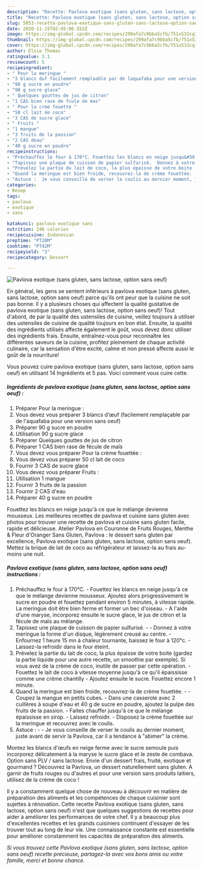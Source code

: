 ```yaml
---
description: "Recette: Pavlova exotique (sans gluten, sans lactose, option sans oeuf)"
title: "Recette: Pavlova exotique (sans gluten, sans lactose, option sans oeuf)"
slug: 5053-recette-pavlova-exotique-sans-gluten-sans-lactose-option-sans-oeuf
date: 2020-11-15T02:45:06.552Z
image: https://img-global.cpcdn.com/recipes/299afa7c9bba5cfb/751x532cq70/pavlova-exotique-sans-gluten-sans-lactose-option-sans-oeuf-photo-principale-de-la-recette.jpg
thumbnail: https://img-global.cpcdn.com/recipes/299afa7c9bba5cfb/751x532cq70/pavlova-exotique-sans-gluten-sans-lactose-option-sans-oeuf-photo-principale-de-la-recette.jpg
cover: https://img-global.cpcdn.com/recipes/299afa7c9bba5cfb/751x532cq70/pavlova-exotique-sans-gluten-sans-lactose-option-sans-oeuf-photo-principale-de-la-recette.jpg
author: Elsie Thomas
ratingvalue: 3.1
reviewcount: 5
recipeingredient:
- " Pour la meringue "
- "3 blancs duf facilement remplaable par de laquafaba pour une version sans oeuf"
- "90 g sucre en poudre"
- "90 g sucre glace"
- " Quelques gouttes de jus de citron"
- "1 CAS bien rase de fcule de mas"
- " Pour la crme fouette "
- "50 cl lait de coco"
- "3 CAS de sucre glace"
- " Fruits "
- "1 mangue"
- "3 fruits de la passion"
- "2 CAS deau"
- "40 g sucre en poudre"
recipeinstructions:
- "Préchauffez le four à 170°C. Fouettez les blancs en neige jusqu&#39;à ce que le mélange devienne mousseux. Ajoutez alors progressivement le sucre en poudre et fouettez pendant environ 5 minutes, à vitesse rapide. La meringue doit être bien ferme et former un bec d&#39;oiseau. A l&#39;aide d&#39;une maryse, incorporez ensuite le sucre glace, le jus de citron et la fécule de maïs au mélange."
- "Tapissez une plaque de cuisson de papier sulfurisé.  Donnez à votre meringue la forme d&#39;un disque, légèrement creusé au centre.  Enfournez 1 heure 15 mn à chaleur tournante, baissez le four à 120°c. Laissez-la refroidir dans le four éteint."
- "Prévelez la partie du lait de coco, la plus épaisse de votre boite (gardez la partie liquide pour une autre recette, un smoothie par exemple). Si vous avez de la crème de coco, inutile de passer par cette opération. Fouettez le lait de coco à vitesse moyenne jusqu&#39;à ce qu&#39;il épaississe comme une crème chantilly Ajoutez ensuite le sucre. Fouettez encore 1 minute."
- "Quand la meringue est bien froide, recouvrez-la de crème fouettée.  Coupez la mangue en petits cubes. Dans une casserole avec 2 cuillères à soupe d&#39;eau et 40 g de sucre en poudre, ajoutez la pulpe des fruits de la passion. Faites chauffer jusqu&#39;à ce que le mélange épaississe en sirop. Laissez refroidir. Disposez la crème fouettée sur la meringue et recouvrez avec le coulis."
- "Astuce :  Je vous conseille de verser le coulis au dernier moment, juste avant de servir la Pavlova, car il a tendance à &#34;abimer&#34; la crème."
categories:
- Resep
tags:
- pavlova
- exotique
- sans

katakunci: pavlova exotique sans 
nutrition: 246 calories
recipecuisine: Indonesian
preptime: "PT20M"
cooktime: "PT42M"
recipeyield: "3"
recipecategory: Dessert

---
```



![Pavlova exotique (sans gluten, sans lactose, option sans oeuf)](https://img-global.cpcdn.com/recipes/299afa7c9bba5cfb/751x532cq70/pavlova-exotique-sans-gluten-sans-lactose-option-sans-oeuf-photo-principale-de-la-recette.jpg)

En général, les gens se sentent inférieurs à pavlova exotique (sans gluten, sans lactose, option sans oeuf) parce qu'ils ont peur que la cuisine ne soit pas bonne. Il y a plusieurs choses qui affectent la qualité gustative de pavlova exotique (sans gluten, sans lactose, option sans oeuf)! Tout d'abord, de par la qualité des ustensiles de cuisine, veillez toujours à utiliser des ustensiles de cuisine de qualité toujours en bon état. Ensuite, la qualité des ingrédients utilisés affecte également le goût, vous devez donc utiliser des ingrédients frais. Ensuite, entraînez-vous pour reconnaître les différentes saveurs de la cuisine, profitez pleinement de chaque activité culinaire, car la sensation d'être excité, calme et non pressé affecte aussi le goût de la nourriture!

<!--inarticleads1-->

Vous pouvez cuire pavlova exotique (sans gluten, sans lactose, option sans oeuf) en utilisant 14 Ingrédients et 5 pas. Voici comment vous cuire cette.

##### Ingrédients de pavlova exotique (sans gluten, sans lactose, option sans oeuf) :

1. Préparer  Pour la meringue :
1. Vous devez vous préparer 3 blancs d’œuf (facilement remplaçable par de l&#39;aquafaba pour une version sans oeuf)
1. Préparer 90 g sucre en poudre
1. Utilisation 90 g sucre glace
1. Préparer  Quelques gouttes de jus de citron
1. Préparer 1 CAS bien rase de fécule de maïs
1. Vous devez vous préparer  Pour la crème fouettée :
1. Vous devez vous préparer 50 cl lait de coco
1. Fournir 3 CAS de sucre glace
1. Vous devez vous préparer  Fruits :
1. Utilisation 1 mangue
1. Fournir 3 fruits de la passion
1. Fournir 2 CAS d&#39;eau
1. Préparer 40 g sucre en poudre


Fouettez les blancs en neige jusqu&#39;à ce que le mélange devienne mousseux. Les meilleures recettes de pavlova et cuisine sans gluten avec photos pour trouver une recette de pavlova et cuisine sans gluten facile, rapide et délicieuse. Atelier Pavlova en Couronne de Fruits Rouges, Menthe &amp; Fleur d&#39;Oranger Sans Gluten, Pavlova : le dessert sans gluten par excellence, Pavlova exotique (sans gluten, sans lactose, option sans oeuf). Mettez la brique de lait de coco au réfrigérateur et laissez-la au frais au-moins une nuit. 

<!--inarticleads2-->

##### Pavlova exotique (sans gluten, sans lactose, option sans oeuf) instructions :

1. Préchauffez le four à 170°C. - Fouettez les blancs en neige jusqu&#39;à ce que le mélange devienne mousseux. Ajoutez alors progressivement le sucre en poudre et fouettez pendant environ 5 minutes, à vitesse rapide. La meringue doit être bien ferme et former un bec d&#39;oiseau. - A l&#39;aide d&#39;une maryse, incorporez ensuite le sucre glace, le jus de citron et la fécule de maïs au mélange.
1. Tapissez une plaque de cuisson de papier sulfurisé. -  - Donnez à votre meringue la forme d&#39;un disque, légèrement creusé au centre.  - Enfournez 1 heure 15 mn à chaleur tournante, baissez le four à 120°c. - Laissez-la refroidir dans le four éteint.
1. Prévelez la partie du lait de coco, la plus épaisse de votre boite (gardez la partie liquide pour une autre recette, un smoothie par exemple). Si vous avez de la crème de coco, inutile de passer par cette opération. - Fouettez le lait de coco à vitesse moyenne jusqu&#39;à ce qu&#39;il épaississe comme une crème chantilly - Ajoutez ensuite le sucre. Fouettez encore 1 minute.
1. Quand la meringue est bien froide, recouvrez-la de crème fouettée. -  - Coupez la mangue en petits cubes. - Dans une casserole avec 2 cuillères à soupe d&#39;eau et 40 g de sucre en poudre, ajoutez la pulpe des fruits de la passion. - Faites chauffer jusqu&#39;à ce que le mélange épaississe en sirop. - Laissez refroidir. - Disposez la crème fouettée sur la meringue et recouvrez avec le coulis.
1. Astuce : -  - Je vous conseille de verser le coulis au dernier moment, juste avant de servir la Pavlova, car il a tendance à &#34;abimer&#34; la crème.


Montez les blancs d&#39;œufs en neige ferme avec le sucre semoule puis incorporez délicatement à la maryse le sucre glace et le zeste de combava. Option sans PLV / sans lactose. Envie d&#39;un dessert frais, fruité, exotique et gourmand ? Découvrez la Pavlova, un dessert naturellement sans gluten. A garnir de fruits rouges ou d&#39;autres et pour une version sans produits laitiers, utilisez de la crème de coco ! 

<!--inarticleads1-->

<p>
Il y a constamment quelque chose de nouveau à découvrir en matière de préparation des aliments et les compétences de chaque cuisinier sont sujettes à rénovation. Cette recette Pavlova exotique (sans gluten, sans lactose, option sans oeuf) n'est que quelques suggestions de recettes pour aider à améliorer les performances de votre chef. Il y a beaucoup plus d'excellentes recettes et les grands cuisiniers continuent d'essayer de les trouver tout au long de leur vie. Une connaissance constante est essentielle pour améliorer constamment les capacités de préparation des aliments.
</p>

<p>
<i>Si vous trouvez cette Pavlova exotique (sans gluten, sans lactose, option sans oeuf) recette précieuse, partagez-la avec vos bons amis ou votre famille, merci et bonne chance.</i>
</p>
